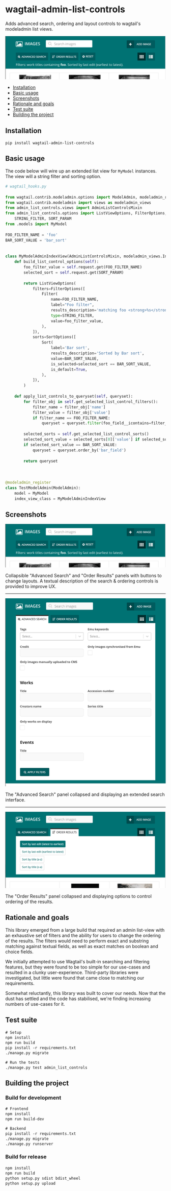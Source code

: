 # wagtail-admin-list-controls

Adds advanced search, ordering and layout controls to wagtail's modeladmin list views.

![Collapsible "Advanced Search" and "Order Results" panels with buttons to change layouts](./docs/screenshots/image_list_view_default.png)


- [Installation](#installation)
- [Basic usage](#basic-usage)
- [Screenshots](#screenshots)
- [Rationale and goals](#rationale-and-goals)
- [Test suite](#test-suite)
- [Building the project](#building-the-project)


## Installation

```
pip install wagtail-admin-list-controls
```


## Basic usage

The code below will wire up an extended list view for `MyModel` instances. The view will a string filter and
sorting option.

```python
# wagtail_hooks.py

from wagtail.contrib.modeladmin.options import ModelAdmin, modeladmin_register
from wagtail.contrib.modeladmin import views as modeladmin_views
from admin_list_controls.views import AdminListControlsMixin
from admin_list_controls.options import ListViewOptions, FilterOptions, SortOptions, Filter, Sort, \ 
    STRING_FILTER, SORT_PARAM
from .models import MyModel

FOO_FILTER_NAME = 'foo'
BAR_SORT_VALUE = 'bar_sort'


class MyModelAdminIndexView(AdminListControlsMixin, modeladmin_views.IndexView):
    def build_list_control_options(self):
        foo_filter_value = self.request.get(FOO_FILTER_NAME)
        selected_sort = self.request.get(SORT_PARAM)

        return ListViewOptions(
            filters=FilterOptions([
                Filter(
                    name=FOO_FILTER_NAME,
                    label="Foo filter",
                    results_description='matching foo <strong>%s</strong>' % foo_filter_value,
                    type=STRING_FILTER,
                    value=foo_filter_value,
                ),
            ]),
            sorts=SortOptions([
                Sort(
                    label='Bar sort',
                    results_description='Sorted by Bar sort',
                    value=BAR_SORT_VALUE,
                    is_selected=selected_sort == BAR_SORT_VALUE,
                    is_default=True,
                ),
            ]),
        )
    
    def apply_list_controls_to_queryset(self, queryset):
        for filter_obj in self.get_selected_list_control_filters():
            filter_name = filter_obj['name']
            filter_value = filter_obj['value']
            if filter_name == FOO_FILTER_NAME:
                queryset = queryset.filter(foo_field__icontains=filter_value)

        selected_sorts = self.get_selected_list_control_sorts()
        selected_sort_value = selected_sorts[0]['value'] if selected_sorts else None 
        if selected_sort_value == BAR_SORT_VALUE:
            queryset = queryset.order_by('bar_field')

        return queryset



@modeladmin_register
class TestModelAdmin(ModelAdmin):
    model = MyModel
    index_view_class = MyModelAdminIndexView
```


## Screenshots

![](./docs/screenshots/image_list_view_default.png)

Collapsible "Advanced Search" and "Order Results" panels with buttons to change layouts. A textual description 
of the search & ordering controls is provided to improve UX.

------------------------------------------------------

![](./docs/screenshots/image_list_view_filters.png)

The "Advanced Search" panel collapsed and displaying an extended search interface.

------------------------------------------------------ 

![](./docs/screenshots/image_list_view_ordering.png)

The "Order Results" panel collapsed and displaying options to control ordering of the results.



## Rationale and goals

This library emerged from a large build that required an admin list-view with an exhaustive set of filters and the 
ability for users to change the ordering of the results. The filters would need to perform exact and substring matching 
against textual fields, as well as exact matches on boolean and choice fields. 

We initially attempted to use Wagtail's built-in searching and filtering features, but they were found to be too 
simple for our use-cases and resulted in a clunky user-experience. Third-party libraries were investigated, but little 
were found that came close to matching our requirements.

Somewhat reluctantly, this library was built to cover our needs. Now that the dust has settled and the code has 
stabilised, we're finding increasing numbers of use-cases for it.


## Test suite

```
# Setup
npm install
npm run build
pip install -r requirements.txt
./manage.py migrate
```

```
# Run the tests
./manage.py test admin_list_controls
```


## Building the project

### Build for development

```
# Frontend
npm install
npm run build-dev
```

```
# Backend
pip install -r requirements.txt
./manage.py migrate
./manage.py runserver
```


### Build for release

```
npm install
npm run build
python setup.py sdist bdist_wheel
python setup.py upload
``` 
